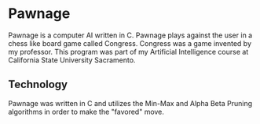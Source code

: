 # Pawnage
Pawnage is a computer AI written in C. Pawnage plays against the user in a chess like board game called Congress. Congress was a game invented by my professor. This program was part of my Artificial Intelligence course at California State University Sacramento.

## Technology
Pawnage was written in C and utilizes the Min-Max and Alpha Beta Pruning algorithms in order to make the "favored" move.
